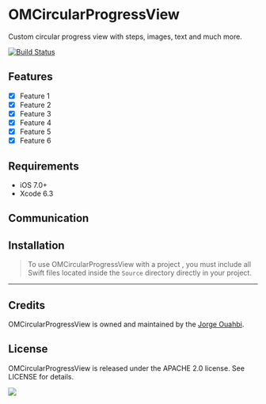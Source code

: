 # OMCircularProgressView

Custom circular progress view with steps, images, text and much more.

[![Build Status](https://travis-ci.org/jaouahbi/OMCircularProgressView.svg?branch=master)](https://travis-ci.org/jaouahbi/OMCircularProgressView)

## Features

- [x] Feature 1
- [x] Feature 2
- [x] Feature 3
- [x] Feature 4
- [x] Feature 5
- [x] Feature 6

## Requirements

- iOS 7.0+
- Xcode 6.3

## Communication


## Installation

> To use OMCircularProgressView with a project , you must include all Swift files located inside the `Source` directory directly in your project.

* * *

## Credits

OMCircularProgressView is owned and maintained by the [Jorge Ouahbi](http://twitter.com/JorgeOuahbi).

## License

OMCircularProgressView is released under the APACHE 2.0 license. See LICENSE for details.

![](https://github.com/jaouahbi/OMCircularProgressStepperView/blob/master/ScreenShot/ScreenShot.png)

